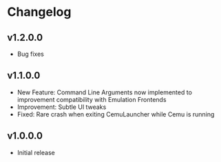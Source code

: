 # Changelog 

## v1.2.0.0
* Bug fixes  

## v1.1.0.0
* New Feature: Command Line Arguments now implemented to improvement compatibility with Emulation Frontends  
* Improvement: Subtle UI tweaks
* Fixed: Rare crash when exiting CemuLauncher while Cemu is running 

## v1.0.0.0
* Initial release 
